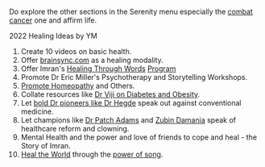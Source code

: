 Do explore the other sections in the Serenity menu especially the [combat cancer](./cancer/) one and affirm life.

<p class="speakable start-expanded">2022 Healing Ideas by YM</p>

1. Create 10 videos on basic health.
2. Offer [brainsync.com](https://brainsync.com/) as a healing modality.
3. Offer Imran's [Healing Through Words](https://www.youtube.com/watch?v=tK7hxylDz9M) [Program](https://imran.yieldmore.org/about-imran/)
4. Promote Dr Eric Miller's Psychotherapy and Storytelling Workshops.
5. [Promote Homeopathy](https://www.thehealingcircle.in/projects/aarogya-jyothi) and Others.
6. Collate resources like [Dr Viji on Diabetes and Obesity](https://docs.google.com/presentation/d/1kfTax908_HXS80PAjcnNL0Xp_nKkjKmQ0K18tIIevlM).
7. Let [bold Dr pioneers like Dr Hegde](https://www.youtube.com/channel/UCCI0F4i_N8TJhPN2F4G7LjQ) speak out against conventional medicine.
8. Let champions like [Dr Patch Adams](https://patchadams.org/) and [Zubin Damania](https://zdoggmd.com/) speak of healthcare reform and clowning.
9. Mental Health and the power and love of friends to cope and heal - the Story of Imran.
10. [Heal the World](https://legacy.yieldmore.org/curate/songs/man-in-black/) through the [power of song](https://legacy.yieldmore.org/curate/songs/people-all-over-the-world/).
